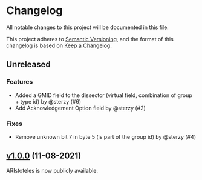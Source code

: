 # Changelog

All notable changes to this project will be documented in this file.

This project adheres to [Semantic Versioning](https://semver.org/spec/v2.0.0.html), and the format of this changelog is based on [Keep a Changelog](https://keepachangelog.com/en/1.0.0/).

## Unreleased

### Features
- Added a GMID field to the dissector (virtual field, combination of group + type id) by @sterzy (#6)
- Add Acknowledgement Option field by @sterzy (#2)

### Fixes
- Remove unknown bit 7 in byte 5 (is part of the group id) by @sterzy (#4)

## [v1.0.0](https://github.com/seemoo-lab/aristoteles/tree/v1.0.0) (11-08-2021)

ARIstoteles is now publicly available.